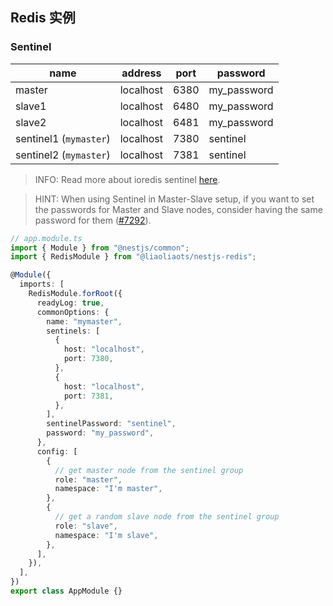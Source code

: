 ## Redis 实例

### Sentinel

| name                   | address   | port | password    |
| ---------------------- | --------- | ---- | ----------- |
| master                 | localhost | 6380 | my_password |
| slave1                 | localhost | 6480 | my_password |
| slave2                 | localhost | 6481 | my_password |
| sentinel1 (`mymaster`) | localhost | 7380 | sentinel    |
| sentinel2 (`mymaster`) | localhost | 7381 | sentinel    |

> INFO: Read more about ioredis sentinel [here](https://github.com/luin/ioredis#sentinel).

> HINT: When using Sentinel in Master-Slave setup, if you want to set the passwords for Master and Slave nodes, consider having the same password for them ([#7292](https://github.com/redis/redis/issues/7292)).

```ts
// app.module.ts
import { Module } from "@nestjs/common";
import { RedisModule } from "@liaoliaots/nestjs-redis";

@Module({
  imports: [
    RedisModule.forRoot({
      readyLog: true,
      commonOptions: {
        name: "mymaster",
        sentinels: [
          {
            host: "localhost",
            port: 7380,
          },
          {
            host: "localhost",
            port: 7381,
          },
        ],
        sentinelPassword: "sentinel",
        password: "my_password",
      },
      config: [
        {
          // get master node from the sentinel group
          role: "master",
          namespace: "I'm master",
        },
        {
          // get a random slave node from the sentinel group
          role: "slave",
          namespace: "I'm slave",
        },
      ],
    }),
  ],
})
export class AppModule {}
```
